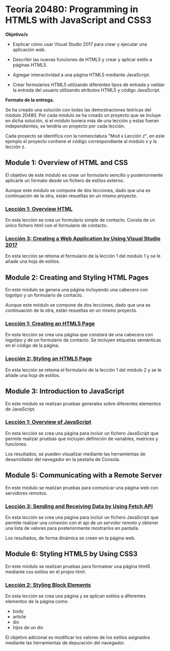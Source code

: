 # Teoría 20480: Programming in HTMLS with JavaScript and CSS3 

**Objetivo/s**

- Explicar cómo usar Visual Studio 2017 para crear y ejecutar una aplicación web.

- Describir las nuevas funciones de HTML5 y crear y aplicar estilo a páginas HTML5.

- Agregar interactividad a una página HTML5 mediante JavaScript.

- Crear formularios HTML5 utilizando diferentes tipos de entrada y validar la entrada del
  usuario utilizando atributos HTML5 y código JavaScript. 

**Formato de la entrega.**

Se ha creado una solución con todas las demostraciones teóricas del módulo 20480. Por cada módulo se ha creado un proyecto que se incluye en dicha solución, si el módulo tuviera más de una lección y estas fueran independientes, se tendría un proyecto por cada lección. 

Cada proyecto se identifica con la nomenclatura "Mod x Lección z", en este ejemplo el proyecto contiene el código correspondiente al módulo x y la lección z.

## Module 1: Overview of HTML and CSS

El objetivo de este módulo es crear un formulario sencillo y posteriormente aplicarle un formato desde un fichero de estilos externo.

Aunque este módulo se compone de dos lecciones, dado que una es continuación de la otra, están resueltas en un mismo proyecto.

### <a href="Mod 1 Lección 1 y 3">Lección 1: Overview HTML</a>

En esta lección se crea un formulario simple de contacto. Consta de un único fichero html con el formulario de contacto.

### <a href="Mod 1 Lección 1 y 3">Lección 3: Creating a Web Application by Using Visual Studio 2017</a>

En esta lección se retoma el formulario de la lección 1 del módulo 1 y se le añade una hoja de estilos.

## Module 2: Creating and Styling HTML Pages

En este módulo se genera una página incluyendo una cabecera con logotipo y un formulario de contacto.

Aunque este módulo se compone de dos lecciones, dado que una es continuación de la otra, están resueltas en un mismo proyecto.

### <a href="Mod 2 Lección 1 y 2">Lección 1: Creating an HTML5 Page</a>

En esta lección se crea una página que constará de una cabecera con logotipo y de un formulario de contacto. Se incluyen etiquetas semánticas en el código de la página.

### <a href="Mod 2 Lección 1 y 2">Lección 2: Styling an HTML5 Page</a>

En esta lección se retoma el formulario de la lección 1 del módulo 2 y se le añade una hoja de estilos.

## Module 3: Introduction to JavaScript

En este módulo se realizan pruebas generales sobre diferentes elementos de JavaScript.

### <a href="Mod 3 Lección 1">Lección 1: Overview of JavaScript</a>

En esta lección se crea una página para incluir un fichero JavaScript que permite realizar pruebas que incluyen definición de variables, matrices y funciones.

Los resultados, se pueden visualizar mediante las herramientas de desarrollador del navegador en la pestaña de Consola.

## Module 5: Communicating with a Remote Server

En este módulo se realizan pruebas para comunicar una página web con servidores remotos.

### <a href="Mod 5 Leccion 3">Lección 3: Sending and Receiving Data by Using Fetch API</a>

En esta lección se crea una página para incluir un fichero JavaScript que permite realizar una conexión con el api de un servidor remoto y obtener una lista de valores para posteriormente mostrarlos en pantalla.

Los resultados, de forma dinámica se crean en la página web.

## Module 6: Styling HTML5 by Using CSS3

En este módulo se realizan pruebas para formatear una página html5 mediante css estilos en el propio html.

### <a href="Mod 6 Leccion 2">Lección 2: Styling Block Elements</a>

En esta lección se crea una página y se aplican estilos a diferentes elementos de la página como: 

- body
- article
- div
- hijos de un div

El objetivo adicional es modificar los valores de los estilos asignados mediante las herramientas de depuración del navegador.